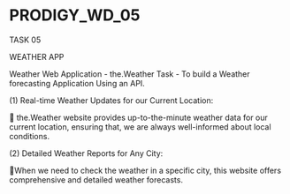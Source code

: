 # PRODIGY_WD_05

TASK 05

WEATHER APP

Weather Web Application - the.Weather
Task - To build a Weather forecasting Application Using an API.

(1) Real-time Weather Updates for our Current Location:

🌟 the.Weather website provides up-to-the-minute weather data for our current location, ensuring that, we are always well-informed about local conditions.

(2) Detailed Weather Reports for Any City:

🌟When we need to check the weather in a specific city, this website offers comprehensive and detailed weather forecasts.


